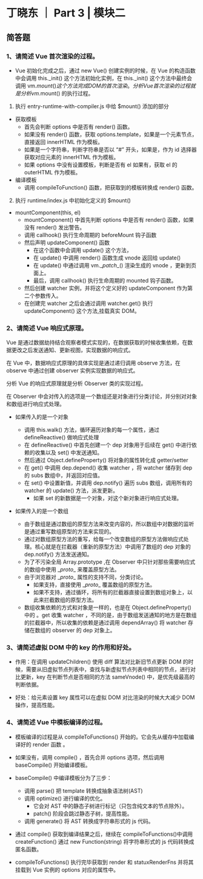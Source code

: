 # 丁晓东 ｜ Part 3 | 模块二

## 简答题

### 1、请简述 Vue 首次渲染的过程。

- Vue 初始化完成之后，通过 new Vue() 创建实例的时候，在 Vue 的构造函数中会调用 this._init() 这个方法初始化实例，在 this._init() 这个方法中最终会调用 vm.$mount() 这个方法完成 DOM 的首次渲染。分析 Vue 首次渲染的过程就是分析 vm.$mount() 的执行过程。

1. 执行 entry-runtime-with-compiler.js 中给 $mount() 添加的部分

- 获取模板
  - 首先会判断 options 中是否有 render() 函数。
  - 如果没有 render() 函数，获取 options.template，如果是一个元素节点，直接返回 innerHTML 作为模板。
  - 如果是一个字符串，判断字符串是否以 “#” 开头，如果是，作为 id 选择器获取对应元素的 innerHTML 作为模板。
  - 如果 options 中没有设置模板，判断是否有 el 如果有，获取 el 的 outerHTML 作为模板。
- 编译模板
  - 调用 compileToFunction() 函数，把获取到的模板转换成 render() 函数。

2. 执行 runtime/index.js 中初始化定义的 $mount()

- mountComponent(this, el)
  - mountComponent() 中首先判断 options 中是否有 render() 函数，如果没有 render() 发出警告。
  - 调用 callhook() 执行生命周期的 beforeMount 钩子函数
  - 然后声明 updateComponent() 函数
    - 在这个函数中会调用 update() 这个方法，
    - 在 update() 中调用 render() 函数生成 vnode 返回给 update()
    - 在 update() 中通过调用 vm.\__patch__() 渲染生成的 vnode ，更新到页面上。
    - 最后，调用 callhook() 执行生命周期的 mounted 钩子函数。
  - 然后创建 watcher 实例，并将这个定义好的 updateComponent 作为第二个参数传入。 
  - 在创建完 watcher 之后会通过调用 watcher.get() 执行 updateComponent() 这个方法,挂载真实 DOM。

### 2、请简述 Vue 响应式原理。

Vue 是通过数据劫持结合观察者模式实现的，在数据获取的时候收集依赖，在数据更改之后发送通知、更新视图，实现数据的响应式。

在 Vue 中，数据响应式原理的具体实现是通过递归调用 observe 方法，在 observe 中通过创建 observer 实例实现数据的响应式。

分析 Vue 的响应式原理就是分析 Observer 类的实现过程。 

在 Observer 中会对传入的选项是一个数组还是对象进行分类讨论，并分别对对象和数组进行响应式处理。

- 如果传入的是一个对象
  - 调用 this.walk() 方法，循环遍历对象的每一个属性，通过 defineReactive() 做响应式处理
  - 在 defineReactive() 中首先创建一个 dep 对象用于后续在 get() 中进行依赖的收集以及 set() 中发送通知。
  - 然后通过 Object.defineProperty() 将对象的属性转化成 getter/setter
  - 在 get() 中调用 dep.depend() 收集 watcher ，将 watcher 储存到 dep 的 subs 数组中，并返回对应值。
  - 在 set() 中设置新值，并调用 dep.notify() 遍历 subs 数组，调用所有的 watcher 的 update() 方法，派发更新。
    - 如果 set 的新数据是一个对象，对这个新对象进行响应式处理。

- 如果传入的是一个数组
  - 由于数组是通过数组的原型方法来改变内容的，所以数组中对数据的监听是通过重写数组原型的方法来实现的。
  - 通过对数组原型方法的重写，给每一个改变数组的原型方法做响应式处理。核心就是在拦截器（重新的原型方法）中调用了数组的 dep 对象的 dep.notify() 方法发送通知。
  - 为了不污染全局 Array.prototype ,在 Observer 中只针对那些需要响应式的数组中使用 \__proto__ 来覆盖原型方法。
  - 由于浏览器对 \__proto__ 属性的支持不同，分类讨论。
    - 如果支持，直接使用 \__proto__ 覆盖数组的原型方法。
    - 如果不支持，通过循环，将所有的拦截器直接设置到数组对象上，以此来拦截数组的原型方法。
  - 数组收集依赖的方式和对象是一样的，也是在 Object.defineProperty() 中的 。get 收集 watcher ，不同的是，由于数组发送通知的地方是在数组的拦截器中，所以收集的依赖是通过调用 dependArray() 将 watcher 存储在数组的 observer 的 dep 对象上。

### 3、请简述虚拟 DOM 中的 key 的作用和好处。

- 作用：在调用 updateChildren() 使用 diff 算法对比新旧节点更新 DOM 的时候，需要从旧虚拟节点列表中，查找与新虚拟节点列表中相同的节点，进行对比更新，key 在判断节点是否相同的方法 sameVnode() 中，是优先级最高的判断依据。

- 好处：给元素设置 key 属性可以在虚拟 DOM 对比渲染的时候大大减少 DOM 操作，提高性能。

### 4、请简述 Vue 中模板编译的过程。

- 模板编译的过程是从 compileToFunctions() 开始的。它会先从缓存中加载编译好的 render 函数 。

- 如果没有，调用 compile() ，首先合并 options 选项，然后调用 baseCompile() 开始编译模板。

- baseCompile() 中编译模板分为了三步：
  - 调用 parse() 把 template 转换成抽象语法树(AST)
  - 调用 optimize() 进行编译的优化。
    - 它会对 AST 中的静态子树进行标记（只包含纯文本的节点除外）。
    - patch() 阶段会跳过静态子树，提高性能。
  - 调用 generate() 将 AST 转换成字符串形式的 js 代码。

- 通过 compile() 获取到编译结果之后，继续在 compileToFunctions()中调用 createFunction() 通过 new Function(string) 将字符串形式的 js 代码转换成匿名函数。

- compileToFunctions() 执行完毕获取到 render 和 statuxRenderFns 并将其挂载到 Vue 实例的 options 对应的属性中。

